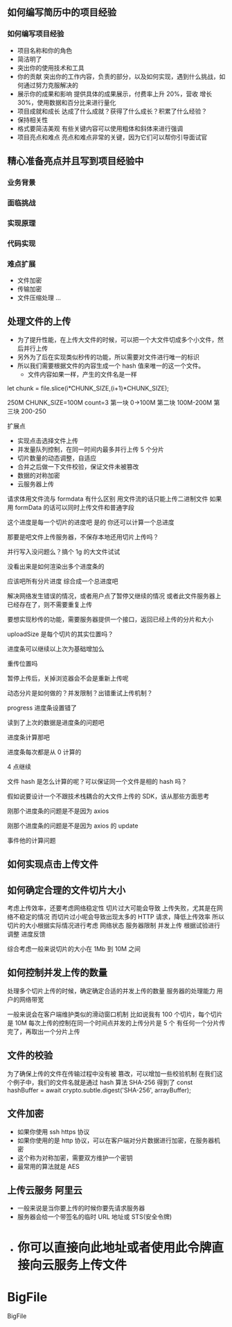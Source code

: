 ## 如何编写简历中的项目经验

### 如何编写项目经验

- 项目名称和你的角色
- 简洁明了
- 突出你的使用技术和工具
- 你的贡献 突出你的工作内容，负责的部分，以及如何实现，遇到什么挑战，如何通过努力克服解决的
- 展示你的成果和影响 提供具体的成果展示，付费率上升 20%，营收 增长 30%，使用数据和百分比来进行量化
- 项目成就和成长 达成了什么成就？获得了什么成长？积累了什么经验？
- 保持相关性
- 格式要简洁美观 有些关键内容可以使用粗体和斜体来进行强调
- 项目亮点和难点 亮点和难点非常的关键，因为它们可以帮你引导面试官

## 精心准备亮点并且写到项目经验中

### 业务背景

### 面临挑战

### 实现原理

### 代码实现

### 难点扩展

- 文件加密
- 传输加密
- 文件压缩处理
  ...

## 处理文件的上传

- 为了提升性能，在上传大文件的时候，可以把一个大文件切成多个小文件，然后并行上传
- 另外为了后在实现类似秒传的功能，所以需要对文件进行唯一的标识
- 所以我们需要根据文件的内容生成一个 hash 值来唯一的这一个文件。
  - 文件内容如果一样，产生的文件名是一样

let chunk = file.slice(i*CHUNK_SIZE,(i+1)*CHUNK_SIZE);

250M
CHUNK_SIZE=100M
count=3
第一块 0->100M
第二块 100M-200M
第三块 200-250

扩展点

- 实现点击选择文件上传
- 并发量队列控制，在同一时间内最多并行上传 5 个分片
- 切片数量的动态调整，自适应
- 合并之后做一下文件校验，保证文件未被篡改
- 数据的对称加密
- 云服务器上传

请求体用文件流与 formdata 有什么区别
用文件流的话只能上传二进制文件
如果用 formData 的话可以同时上传文件和普通字段

这个进度是每一个切片的进度吧 是的
你还可以计算一个总进度

那要是吧文件上传服务器，不保存本地还用切片上传吗？

并行写入没问题么？搞个 1g 的大文件试试

没看出来是如何渲染出多个进度条的

应该吧所有分片进度 综合成一个总进度吧

解决网络发生错误的情况，或者用户点了暂停又继续的情况
或者此文件服务器上已经存在了，则不需要重复上传

要想实现秒传的功能，需要服务器提供一个接口，返回已经上传的分片和大小

uploadSize 是每个切片的其实位置吗？

进度条可以继续以上次为基础增加么

重传位置吗

暂停上传后，关掉浏览器会不会是重新上传呢

动态分片是如何做的？并发限制？出错重试上传机制？

progress 进度条设置错了

读到了上次的数据是进度条的问题吧

进度条计算那吧

进度条每次都是从 0 计算的

4 点继续

文件 hash 是怎么计算的呢？可以保证同一个文件是相的 hash 吗？

假如说要设计一个不跟技术栈耦合的大文件上传的 SDK，该从那些方面思考

刚那个进度条的问题是不是因为 axios

刚那个进度条的问题是不是因为 axios 的 update

事件他的计算问题

## 如何实现点击上传文件

## 如何确定合理的文件切片大小

考虑上传效率，还要考虑网络稳定性
切片过大可能会导致 上传失败，尤其是在网络不稳定的情况
而切片过小呢会导致出现太多的 HTTP 请求，降低上传效率
所以切片的大小根据实际情况进行考虑
网络状态
服务器限制
并发上传
根据试验进行调整
进度反馈

综合考虑一般来说切片的大小在 1Mb 到 10M 之间

## 如何控制并发上传的数量

处理多个切片上传的时候，确定确定合适的并发上传的数量
服务器的处理能力
用户的网络带宽

一般来说会在客户端维护类似的滑动窗口机制
比如说我有 100 个切片，每个切片是 10M
每次上传的控制在同一个时间点并发的上传分片是 5 个
有任何一个分片传完了，再取出一个分片上传

## 文件的校验

为了确保上传的文件在传输过程中没有被 篡改，可以增加一些校验机制
在我们这个例子中，我们的文件名就是通过 hash 算法 SHA-256 得到了
const hashBuffer = await crypto.subtle.digest('SHA-256', arrayBuffer);

## 文件加密

- 如果你使用 ssh https 协议
- 如果你使用的是 http 协议，可以在客户端对分片数据进行加密，在服务器机密
- 这个称为对称加密，需要双方维护一个密钥
- 最常用的算法就是 AES

## 上传云服务 阿里云

- 一般来说是当你要上传的时候你要先请求服务器
- 服务器会给一个带签名的临时 URL 地址或 STS(安全令牌)
- # 你可以直接向此地址或者使用此令牌直接向云服务上传文件

# BigFile

BigFile
